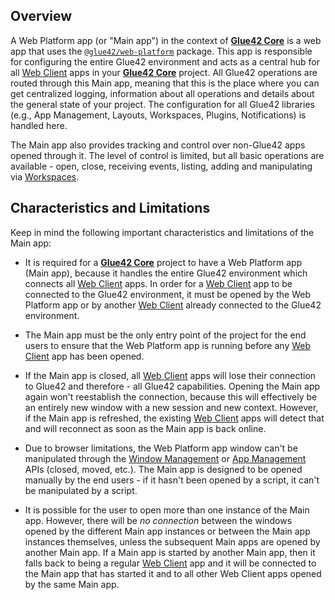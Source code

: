 ## Overview

A Web Platform app (or "Main app") in the context of [**Glue42 Core**](https://glue42.com/core/) is a web app that uses the [`@glue42/web-platform`](https://www.npmjs.com/package/@glue42/web-platform) package. This app is responsible for configuring the entire Glue42 environment and acts as a central hub for all [Web Client](../../web-client/overview/index.html) apps in your [**Glue42 Core**](https://glue42.com/core/) project. All Glue42 operations are routed through this Main app, meaning that this is the place where you can get centralized logging, information about all operations and details about the general state of your project. The configuration for all Glue42 libraries (e.g., App Management, Layouts, Workspaces, Plugins, Notifications) is handled here.

The Main app also provides tracking and control over non-Glue42 apps opened through it. The level of control is limited, but all basic operations are available - open, close, receiving events, listing, adding and manipulating via [Workspaces](../../../../capabilities/windows/workspaces/overview/index.html).

## Characteristics and Limitations

Keep in mind the following important characteristics and limitations of the Main app:

- It is required for a [**Glue42 Core**](https://glue42.com/core/) project to have a Web Platform app (Main app), because it handles the entire Glue42 environment which connects all [Web Client](../../web-client/overview/index.html) apps. In order for a [Web Client](../../web-client/overview/index.html) app to be connected to the Glue42 environment, it must be opened by the Web Platform app or by another [Web Client](../../web-client/overview/index.html) already connected to the Glue42 environment.

- The Main app must be the only entry point of the project for the end users to ensure that the Web Platform app is running before any [Web Client](../../web-client/overview/index.html) app has been opened.

- If the Main app is closed, all [Web Client](../../web-client/overview/index.html) apps will lose their connection to Glue42 and therefore - all Glue42 capabilities. Opening the Main app again won't reestablish the connection, because this will effectively be an entirely new window with a new session and new context. However, if the Main app is refreshed, the existing [Web Client](../../web-client/overview/index.html) apps will detect that and will reconnect as soon as the Main app is back online.

- Due to browser limitations, the Web Platform app window can't be manipulated through the [Window Management](../../../../capabilities/windows/window-management/index.html) or [App Management](../../../../capabilities/application-management/index.html) APIs (closed, moved, etc.). The Main app is designed to be opened manually by the end users - if it hasn't been opened by a script, it can't be manipulated by a script.

- It is possible for the user to open more than one instance of the Main app. However, there will be *no connection* between the windows opened by the different Main app instances or between the Main app instances themselves, unless the subsequent Main apps are opened by another Main app. If a Main app is started by another Main app, then it falls back to being a regular [Web Client](../../web-client/overview/index.html) app and it will be connected to the Main app that has started it and to all other Web Client apps opened by the same Main app.